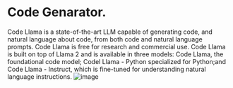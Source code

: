 # Code Genarator.
 Code Llama is a state-of-the-art LLM capable of generating code, and natural language about code, from both code and natural language prompts.
 Code Llama is free for research and commercial use.
 Code Llama is built on top of Llama 2 and is available in three models:
 Code Llama, the foundational code model;
 Codel Llama - Python specialized for Python;and Code Llama - Instruct, which is fine-tuned for understanding natural language instructions.
![image](https://github.com/SaviourSCS/Code_Assistant_-Bajirao-/assets/92104538/94748a85-f2ce-47f0-b8dc-e6df98d88fab)
